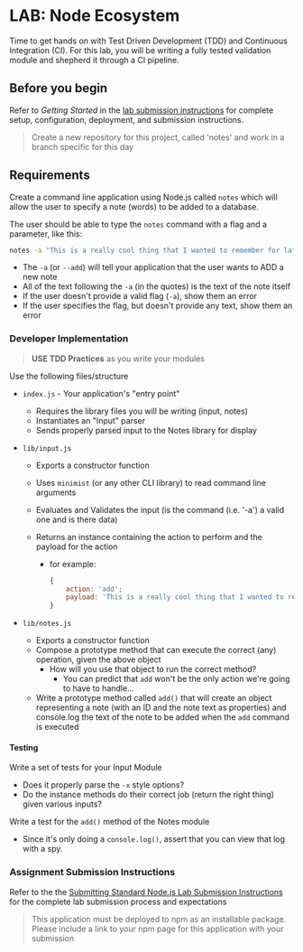 # LAB: Node Ecosystem

Time to get hands on with Test Driven Development (TDD) and Continuous Integration (CI). For this lab, you will be writing a fully tested validation module and shepherd it through a CI pipeline.

## Before you begin

Refer to _Getting Started_ in the [lab submission instructions](../../../reference/submission-instructions/labs/README.md) for complete setup, configuration, deployment, and submission instructions.

> Create a new repository for this project, called 'notes' and work in a branch specific for this day

## Requirements

Create a command line application using Node.js called `notes` which will allow the user to specify a note (words) to be added to a database.

The user should be able to type the `notes` command with a flag and a parameter, like this:

```bash
notes -a "This is a really cool thing that I wanted to remember for later"
```

-   The `-a` (or `--add`) will tell your application that the user wants to ADD a new note
-   All of the text following the `-a` (in the quotes) is the text of the note itself
-   If the user doesn't provide a valid flag (`-a`), show them an error
-   If the user specifies the flag, but doesn't provide any text, show them an error

### Developer Implementation

> **USE TDD Practices** as you write your modules

Use the following files/structure

-   `index.js` - Your application's "entry point"

    -   Requires the library files you will be writing (input, notes)
    -   Instantiates an "Input" parser
    -   Sends properly parsed input to the Notes library for display

-   `lib/input.js`

    -   Exports a constructor function
    -   Uses `minimist` (or any other CLI library) to read command line arguments
    -   Evaluates and Validates the input (is the command (i.e. '-a') a valid one and is there data)
    -   Returns an instance containing the action to perform and the payload for the action

        -   for example:

            ```javascript
            {
                action: 'add';
                payload: 'This is a really cool thing that I wanted to remember for later';
            }
            ```

-   `lib/notes.js`
    -   Exports a constructor function
    -   Compose a prototype method that can execute the correct (any) operation, given the above object
        -   How will you use that object to run the correct method?
            -   You can predict that `add` won't be the only action we're going to have to handle...
    -   Write a prototype method called `add()` that will create an object representing a note (with an ID and the note text as properties) and console.log the text of the note to be added when the `add` command is executed

#### Testing

Write a set of tests for your Input Module

-   Does it properly parse the `-x` style options?
-   Do the instance methods do their correct job (return the right thing) given various inputs?

Write a test for the `add()` method of the Notes module

-   Since it's only doing a `console.log()`, assert that you can view that log with a spy.

### Assignment Submission Instructions

Refer to the the [Submitting Standard Node.js Lab Submission Instructions](../../reference/submission-instructions/labs/node-apps.md) for the complete lab submission process and expectations

> This application must be deployed to npm as an installable package. Please include a link to your npm page for this application with your submission
